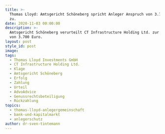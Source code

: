 ```yaml
---
title: >-
  Thomas Lloyd: Amtsgericht Schöneberg spricht Anleger Anspruch von 3.700 Euro
  zu.
date: 2020-11-03 00:00:00
description: >-
  Amtsgericht Schöneberg verurteilt CT Infrastructure Holding Ltd. zur Zahlung
  von 3.700 Euro.
layout: post
style_id: post
image:
tags:
  - Thomas Lloyd Investments GmbH
  - CT Infrastructure Holding Ltd.
  - Klage
  - Amtsgericht Schöneberg
  - Erfolg
  - Zahlung
  - Urteil
  - AdvoAdvice
  - Genussrechtsbeteiligung
  - Rückzahlung
topics:
  - thomas-lloyd-anlegergemeinschaft
  - bank-und-kapitalmarkt
  - anlegerschutz
author: dr-sven-tintemann
---
```


